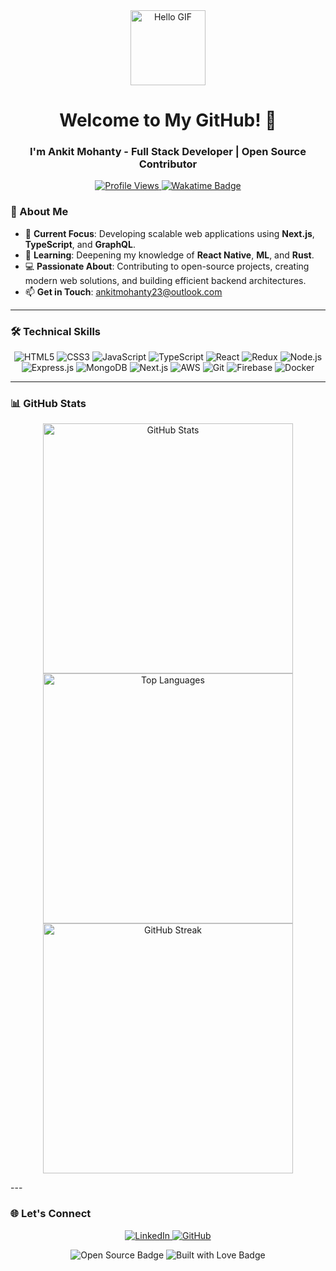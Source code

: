 <div align="center">
  <img src="https://media.giphy.com/media/v1.Y2lkPTc5MGI3NjExdG1mbjI5NnB2OHZraGZwanMxOWNqNm5hcTIwc29kODVrZGN3MnBrNCZlcD12MV9pbnRlcm5hbF9naWZfYnlfaWQmY3Q9Zw/11KzOet1ElBDz2/giphy.gif" width="120px" alt="Hello GIF">
  <h1>Welcome to My GitHub! 👋</h1>
  <h3>I'm Ankit Mohanty - Full Stack Developer | Open Source Contributor</h3>
</div>
<p align="center">
  <a href="https://github.com/Ankitmohanty2">
    <img src="https://komarev.com/ghpvc/?username=Ankitmohanty2&style=for-the-badge&color=brightgreen" alt="Profile Views">
  </a>
  <a href="https://wakatime.com/@018cc5da-3dee-4f24-aa62-88eae14a8ad3">
    <img src="https://wakatime.com/badge/user/018cc5da-3dee-4f24-aa62-88eae14a8ad3.svg" alt="Wakatime Badge">
  </a>
</p>


### 🌟 About Me

- 💼 **Current Focus**: Developing scalable web applications using **Next.js**, **TypeScript**, and **GraphQL**.
- 🌱 **Learning**: Deepening my knowledge of **React Native**, **ML**, and **Rust**.
- 💻 **Passionate About**: Contributing to open-source projects, creating modern web solutions, and building efficient backend architectures.
- 📫 **Get in Touch**: [ankitmohanty23@outlook.com](mailto:ankitmohanty23@outlook.com)

---


### 🛠 Technical Skills

<p align="center">
  <img src="https://img.shields.io/badge/HTML5-E34F26?logo=html5&logoColor=white" alt="HTML5">
  <img src="https://img.shields.io/badge/CSS3-1572B6?logo=css3&logoColor=white" alt="CSS3">
  <img src="https://img.shields.io/badge/JavaScript-F7DF1E?logo=javascript&logoColor=black" alt="JavaScript">
  <img src="https://img.shields.io/badge/TypeScript-007ACC?logo=typescript&logoColor=white" alt="TypeScript">
  <img src="https://img.shields.io/badge/React-61DAFB?logo=react&logoColor=black" alt="React">
  <img src="https://img.shields.io/badge/Redux-764ABC?logo=redux&logoColor=white" alt="Redux">
  <img src="https://img.shields.io/badge/Node.js-339933?logo=node.js&logoColor=white" alt="Node.js">
  <img src="https://img.shields.io/badge/Express.js-000000?logo=express&logoColor=white" alt="Express.js">
  <img src="https://img.shields.io/badge/MongoDB-47A248?logo=mongodb&logoColor=white" alt="MongoDB">
  <img src="https://img.shields.io/badge/Next.js-000000?logo=next.js&logoColor=white" alt="Next.js">
  <img src="https://img.shields.io/badge/AWS-232F3E?logo=amazon-aws&logoColor=white" alt="AWS">
  <img src="https://img.shields.io/badge/Git-F05032?logo=git&logoColor=white" alt="Git">
  <img src="https://img.shields.io/badge/Firebase-FFCA28?logo=firebase&logoColor=black" alt="Firebase">
  <img src="https://img.shields.io/badge/Docker-2496ED?logo=docker&logoColor=white" alt="Docker">
</p>

---

### 📊 GitHub Stats

<p align="center">
  <img src="https://github-readme-stats.vercel.app/api?username=Ankitmohanty2&show_icons=true&theme=tokyonight&hide_border=true" alt="GitHub Stats" width="400px">
  <img src="https://github-readme-stats.vercel.app/api/top-langs/?username=Ankitmohanty2&layout=compact&theme=tokyonight&hide_border=true" alt="Top Languages" width="400px">
  <img src="https://streak-stats.demolab.com?user=Ankitmohanty2&theme=tokyonight&hide_border=true&date_format=M%20j%5B%2C%20Y%5D" alt="GitHub Streak" width="400px">
</p>
---

### 🌐 Let's Connect
<p align="center">
  <a href="https://linkedin.com/in/ankit-mohanty-3036ba209" target="_blank">
    <img src="https://img.shields.io/badge/LinkedIn-0A66C2?style=for-the-badge&logo=linkedin&logoColor=white" alt="LinkedIn">
  </a>
  <a href="https://github.com/Ankitmohanty2" target="_blank">
    <img src="https://img.shields.io/badge/GitHub-181717?style=for-the-badge&logo=github&logoColor=white" alt="GitHub">
  </a>
</p>
<div align="center">
  <img src="https://forthebadge.com/images/badges/open-source.svg" alt="Open Source Badge">
  <img src="https://forthebadge.com/images/badges/built-with-love.svg" alt="Built with Love Badge">
</div>
